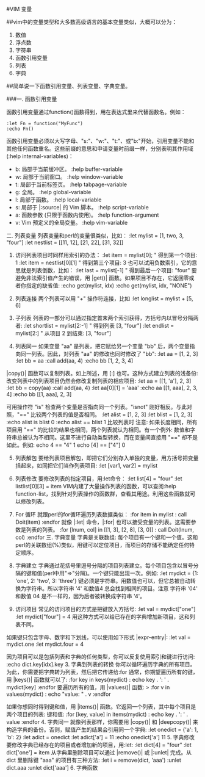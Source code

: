 #VIM 变量

##vim中的变量类型和大多数高级语言的基本变量类似，大概可以分为： 

1. 数值 
2. 浮点数 
3. 字符串 
4. 函数引用变量 
5. 列表 
6. 字典 

##简单说一下函数引用变量、列表变量、字典变量。 

###一. 函数引用变量 

函数引用变量通过function()函数得到，用在表达式里来代替函数名。例如： 

	:let Fn = function("MyFunc")
	:echo Fn()

函数引用变量必须以大写字母、"s:"、"w:"、"t:"、或"b:"开始，引用变量不能和其他任何函数重名。这些前缀的意思和申请变量时前缀一样，分别表明其作用域(:help internal-variables)： 

* b: 局部于当前缓冲区。	:help buffer-variable 
* w: 局部于当前窗口。	:help window-variable 
* t: 局部于当前标签页。	:help tabpage-variable 
* g: 全局。	 :help global-variable 
* l: 局部于函数。	 :help local-variable 
* s: 局部于 |:source| 的 Vim 脚本。	:help script-variable 
* a: 函数参数 (只限于函数内使用)。	:help function-argument 
* v: Vim 预定义的全局变量。	 :help vim-variable 

二. 列表变量 
列表变量和perl的变量很类似，比如： 
:let mylist = [1, two, 3, "four"] 
:let nestlist = [[11, 12], [21, 22], [31, 32]] 
1. 访问列表项目时同样用索引的办法： 
:let item = mylist[0];	 " 得到第一个项目: 1 
:let item = nestlist[0][1]	" 得到第三个项目: 3 
也可以试用负数索引，它的意思就是列表倒数，比如： 
:let last = mylist[-1] " 得到最后一个项目: "four" 
要避免非法索引值产生的错误，用 |get()| 函数。如果项目不存在，它返回零或者你指定的缺省值: 
:echo get(mylist, idx) 
:echo get(mylist, idx, "NONE") 

2. 列表连接	两个列表可以用 "+" 操作符连接，比如 :let longlist = mylist + [5, 6] 
3. 子列表 列表的一部分可以通过指定首末两个索引获得，方括号内以冒号分隔两者: 
:let shortlist = mylist[2:-1] " 得到列表 [3, "four"] 
:let endlist = mylist[2:] " 从项目 2 到结束: [3, "four"] 
4. 列表同一 如果变量 "aa" 是列表，把它赋给另一个变量 "bb" 后，两个变量指向同一列表。因此，对列表 "aa" 的修改也同时修改了 "bb": 
:let aa = [1, 2, 3] 
:let bb = aa 
:call add(aa, 4) 
:echo bb 
[1, 2, 3, 4] 

|copy()| 函数可以复制列表。如上所述，用 [:] 也可。这种方式建立列表的浅备份: 改变列表中的列表项目仍然会修改复制列表的相应项目: 
:let aa = [[1, 'a'], 2, 3] 
:let bb = copy(aa) 
:call add(aa, 4) 
:let aa[0][1] = 'aaa' 
:echo aa 
[[1, aaa], 2, 3, 4] 
:echo bb 
[[1, aaa], 2, 3] 

可用操作符 "is" 检查两个变量是否指向同一个列表。"isnot" 刚好相反。与此对照，"==" 比较两个列表的值是否相同。 
:let alist = [1, 2, 3] 
:let blist = [1, 2, 3] 
:echo alist is blist 
0 
:echo alist == blist 
1 
比较列表时 注意: 如果长度相同，所有项目用 "==" 的比较的结果也相同，两个列表就认为相同。有一个例外: 数值和字符串总被认为不相同。这里不进行自动类型转换，而在变量间直接用 "==" 却不是如此。例如: 
echo 4 == "4" 
1 
echo [4] == ["4"] 
0 

5. 列表解包 要给列表项目解包，即把它们分别存入单独的变量，用方括号把变量括起来，如同把它们当作列表项目: 
:let [var1, var2] = mylist 
6. 列表修改 要修改列表的指定项目，用:let命令： 
:let list[4] = "four" 
:let listlist[0][3] = item 
VIM内建了大量操作列表的函数，可以查阅:help function-list，找到针对列表操作的函数群，查看其用途。利用这些函数就可以修改列表。 

7. For 循环 就跟perl的for循环遍历列表数据类似： 
:for item in mylist 
: call Doit(item) 
:endfor 
就像 |:let| 命令，|:for| 也可以接受变量的列表。这需要参数是列表的列表。 
:for [lnum, col] in [[1, 3], [2, 8], [3, 0]] 
: call Doit(lnum, col) 
:endfor 
三. 字典变量 
字典是关联数组: 每个项目有一个键和一个值。这和perl的关联数组(%)类似，用键可以定位项目，而项目的存储不能确定任何特定顺序。 
1. 字典建立 
字典通过花括号里逗号分隔的项目列表建立。每个项目包含以冒号分隔的键和值(perl中用"=>"分隔)。一个键只能出现一次。例如: 
:let mydict = {1: 'one', 2: 'two', 3: 'three'} 
键必须是字符串。用数值也可以，但它总被自动转换为字符串。所以字符串 '4' 和数值4 总会找到相同的项目。注意 字符串 '04' 和数值 04 是不一样的，因为后者被转换成字符串 '4'。 
2. 访问项目 
常见的访问项目的方式是把键放入方括号: 
:let val = mydict["one"] 
:let mydict["four"] = 4 
用这种方式可以给已存在的字典增加新项目，这和列表不同。 

如果键只包含字母、数字和下划线，可以使用如下形式 |expr-entry|: 
:let val = mydict.one 
:let mydict.four = 4 

因为项目可以是包括列表和字典的任何类型，你可以反复使用索引和键进行访问: 
:echo dict.key[idx].key 
3. 字典到列表的转换 
你可以循环遍历字典的所有项目。为此，你需要把字典转为列表，然后把它传递给:for 
通常，你期望遍历所有的键，用 |keys()| 函数就可以了: 
:for key in keys(mydict) 
: echo key . ': ' . mydict[key] 
:endfor 
要遍历所有的值，用 |values()| 函数: > 
:for v in values(mydict) 
: echo "value: " . v 
:endfor 

如果你想同时得到键和值，用 |items()| 函数。它返回一个列表，其中每个项目是两个项目的列表: 键和值: 
:for [key, value] in items(mydict) 
: echo key . ': ' . value 
:endfor 
4. 字典同一 
就像列表那样，你需要用 |copy()| 和 |deepcopy()| 来构造字典的备份。否则，赋值产生的结果会引用同一个字典: 
:let onedict = {'a': 1, 'b': 2} 
:let adict = onedict 
:let adict['a'] = 11 
:echo onedict['a'] 
11 
5. 字典修改 
要修改字典已经存在的项目或者增加新的项目，用:let: 
:let dict[4] = "four" 
:let dict['one'] = item 
从字典里删除项目可以通过 |remove()| 或 |:unlet| 完成。从 dict 里删除键 "aaa" 的项目有三种方法: 
:let i = remove(dict, 'aaa') 
:unlet dict.aaa 
:unlet dict['aaa'] 
6. 字典函数